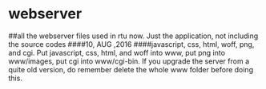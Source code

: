 # webserver
##all the webserver files used in rtu now. Just the application, not including the source codes
####10, AUG ,2016
####javascript, css, html, woff, png, and cgi. Put javascript, css, html, and woff into www, put png into www/images, put cgi into www/cgi-bin. If you upgrade the server from a quite old version, do remember delete the whole www folder before doing this.
